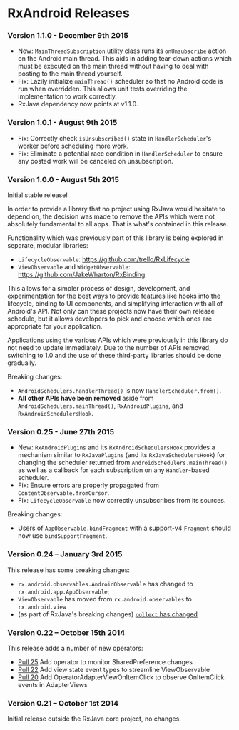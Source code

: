 # RxAndroid Releases #

### Version 1.1.0 - December 9th 2015 ###

 * New: `MainThreadSubscription` utility class runs its `onUnsubscribe` action on the Android main
   thread. This aids in adding tear-down actions which must be executed on the main thread without
   having to deal with posting to the main thread yourself.
 * Fix: Lazily initialize `mainThread()` scheduler so that no Android code is run when overridden.
   This allows unit tests overriding the implementation to work correctly.
 * RxJava dependency now points at v1.1.0.


### Version 1.0.1 - August 9th 2015 ###

 * Fix: Correctly check `isUnsubscribed()` state in `HandlerScheduler`'s worker before scheduling
   more work.
 * Fix: Eliminate a potential race condition in `HandlerScheduler` to ensure any posted work will
   be canceled on unsubscription.


### Version 1.0.0 - August 5th 2015 ###

Initial stable release!

In order to provide a library that no project using RxJava would hesitate to depend on, the decision
was made to remove the APIs which were not absolutely fundamental to all apps. That is what's
contained in this release.

Functionality which was previously part of this library is being explored in separate, modular
libraries:

 * `LifecycleObservable`: https://github.com/trello/RxLifecycle
 * `ViewObservable` and `WidgetObservable`: https://github.com/JakeWharton/RxBinding

This allows for a simpler process of design, development, and experimentation for the
best ways to provide features like hooks into the lifecycle, binding to UI components, and
simplifying interaction with all of Android's API. Not only can these projects now have their own
release schedule, but it allows developers to pick and choose which ones are appropriate for your
application.

Applications using the various APIs which were previously in this library do not need to update
immediately. Due to the number of APIs removed, switching to 1.0 and the use of these third-party
libraries should be done gradually.

Breaking changes:

 * `AndroidSchedulers.handlerThread()` is now `HandlerScheduler.from()`.
 * **All other APIs have been removed** aside from `AndroidSchedulers.mainThread()`,
   `RxAndroidPlugins`, and `RxAndroidSchedulersHook`.


### Version 0.25 - June 27th 2015 ###

* New: `RxAndroidPlugins` and its `RxAndroidSchedulersHook` provides a mechanism similar to `RxJavaPlugins` (and its `RxJavaSchedulersHook`) for
  changing the scheduler returned from `AndroidSchedulers.mainThread()` as well as a callback for each subscription on any `Handler`-based scheduler.
* Fix: Ensure errors are properly propagated from `ContentObservable.fromCursor`.
* Fix: `LifecycleObservable` now correctly unsubscribes from its sources.

Breaking changes:

* Users of `AppObservable.bindFragment` with a support-v4 `Fragment` should now use `bindSupportFragment`.


### Version 0.24 – January 3rd 2015 ###

This release has some breaking changes:

* `rx.android.observables.AndroidObservable` has changed to `rx.android.app.AppObservable`;
* `ViewObservable` has moved from `rx.android.observables` to `rx.android.view`
* (as part of RxJava's breaking changes) [`collect` has changed](https://github.com/ReactiveX/RxJava/blob/1a94d55fa8896931175896d09b86dca8d8d44f72/CHANGES.md#collect)


### Version 0.22 – October 15th 2014 ###

This release adds a number of new operators:

* [Pull 25](https://github.com/ReactiveX/RxAndroid/pull/25) Add operator to monitor SharedPreference changes
* [Pull 22](https://github.com/ReactiveX/RxAndroid/pull/22) Add view state event types to streamline ViewObservable
* [Pull 20](https://github.com/ReactiveX/RxAndroid/pull/20) Add OperatorAdapterViewOnItemClick to observe OnItemClick events in AdapterViews


### Version 0.21 – October 1st 2014 ###

Initial release outside the RxJava core project, no changes.
